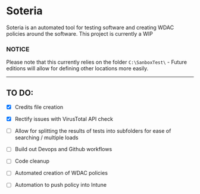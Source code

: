 # Soteria
Soteria is an automated tool for testing software and creating WDAC policies around the software. This project is currently a WIP

### NOTICE
Please note that this currently relies on the folder `C:\SanboxTest\` - Future editions will allow for defining other locations more easily. 

---

## TO DO:
- [X] Credits file creation
- [X] Rectify issues with VirusTotal API check
- [ ] Allow for splitting the results of tests into subfolders for ease of searching / multiple loads
- [ ] Build out Devops and Github workflows
- [ ] Code cleanup
- [ ] Automated creation of WDAC policies
- [ ] Automation to push policy into Intune

